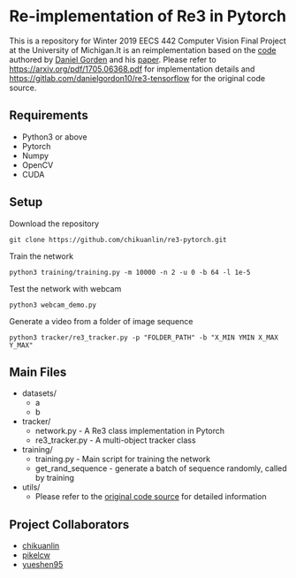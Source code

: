 # Re-implementation of Re3 in Pytorch
This is a repository for Winter 2019 EECS 442 Computer Vision Final Project at the University of Michigan.It is an reimplementation based on the [code](https://gitlab.com/danielgordon10/re3-tensorflow) authored by [Daniel Gorden](https://homes.cs.washington.edu/~xkcd/) and his [paper](https://arxiv.org/pdf/1705.06368.pdf).
Please refer to https://arxiv.org/pdf/1705.06368.pdf for implementation details and https://gitlab.com/danielgordon10/re3-tensorflow for the original code source.

## Requirements
* Python3 or above
* Pytorch
* Numpy
* OpenCV
* CUDA

## Setup

Download the repository
```
git clone https://github.com/chikuanlin/re3-pytorch.git
```

Train the network
```
python3 training/training.py -m 10000 -n 2 -u 0 -b 64 -l 1e-5
```

Test the network with webcam

```
python3 webcam_demo.py
```

Generate a video from a folder of image sequence
```
python3 tracker/re3_tracker.py -p "FOLDER_PATH" -b "X_MIN YMIN X_MAX Y_MAX"
```


## Main Files
* datasets/
  * a
  * b
* tracker/
  * network.py - A Re3 class implementation in Pytorch
  * re3_tracker.py - A multi-object tracker class
* training/
  * training.py - Main script for training the network
  * get_rand_sequence - generate a batch of sequence randomly, called by training
* utils/
  * Please refer to the [original code source](https://gitlab.com/danielgordon10/re3-tensorflow) for detailed information
  
## Project Collaborators
* [chikuanlin](https://github.com/chikuanlin)
* [pikelcw](https://github.com/pikelcw)
* [yueshen95](https://github.com/yueshen95)
